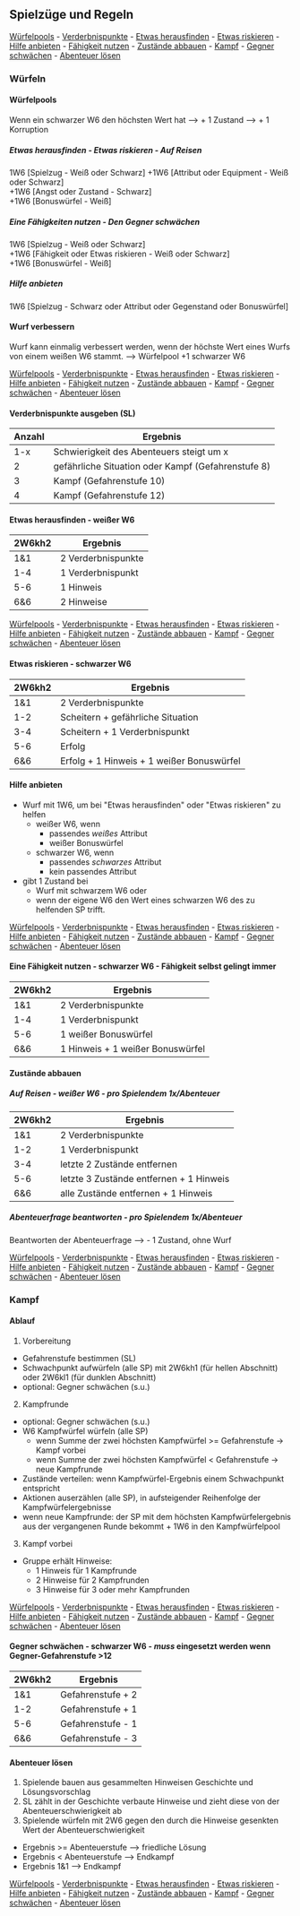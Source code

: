 ## Spielzüge und Regeln
[Würfelpools](#w%C3%BCrfelpools) - [Verderbnispunkte](#verderbnispunkte-ausgeben-sl) - [Etwas herausfinden](#etwas-herausfinden---wei%C3%9Fer-w6) - [Etwas riskieren](#etwas-riskieren---schwarzer-w6) - [Hilfe anbieten](#hilfe-anbieten-1) - [Fähigkeit nutzen](#eine-f%C3%A4higkeit-nutzen---schwarzer-w6---f%C3%A4higkeit-selbst-gelingt-immer) - [Zustände abbauen](#zust%C3%A4nde-abbauen) - [Kampf](#kampf) - [Gegner schwächen](#gegner-schw%C3%A4chen---schwarzer-w6---muss-eingesetzt-werden-wenn-gegner-gefahrenstufe-12) - [Abenteuer lösen](#abenteuer-l%C3%B6sen)
### Würfeln
#### Würfelpools
Wenn ein schwarzer W6 den höchsten Wert hat --> + 1 Zustand --> + 1 Korruption
##### Etwas herausfinden - Etwas riskieren - Auf Reisen
1W6 [Spielzug - Weiß oder Schwarz] +1W6 [Attribut oder Equipment - Weiß oder Schwarz]  
+1W6 [Angst oder Zustand - Schwarz]  
+1W6 [Bonuswürfel - Weiß]  
##### Eine Fähigkeiten nutzen - Den Gegner schwächen
1W6 [Spielzug - Weiß oder Schwarz]  
+1W6 [Fähigkeit oder Etwas riskieren - Weiß oder Schwarz]  
+1W6 [Bonuswürfel - Weiß]  
##### Hilfe anbieten
1W6 [Spielzug - Schwarz oder Attribut oder Gegenstand oder Bonuswürfel]
#### Wurf verbessern
Wurf kann einmalig verbessert werden, wenn der höchste Wert eines Wurfs von einem weißen W6 stammt. --> Würfelpool +1 schwarzer W6

[Würfelpools](#w%C3%BCrfelpools) - [Verderbnispunkte](#verderbnispunkte-ausgeben-sl) - [Etwas herausfinden](#etwas-herausfinden---wei%C3%9Fer-w6) - [Etwas riskieren](#etwas-riskieren---schwarzer-w6) - [Hilfe anbieten](#hilfe-anbieten-1) - [Fähigkeit nutzen](#eine-f%C3%A4higkeit-nutzen---schwarzer-w6---f%C3%A4higkeit-selbst-gelingt-immer) - [Zustände abbauen](#zust%C3%A4nde-abbauen) - [Kampf](#kampf) - [Gegner schwächen](#gegner-schw%C3%A4chen---schwarzer-w6---muss-eingesetzt-werden-wenn-gegner-gefahrenstufe-12) - [Abenteuer lösen](#abenteuer-l%C3%B6sen)

#### Verderbnispunkte ausgeben (SL)
| **Anzahl** | **Ergebnis**                                       |
| ---------- | -------------------------------------------------- | 
| 1-x        | Schwierigkeit des Abenteuers steigt um x           |
| 2          | gefährliche Situation oder Kampf (Gefahrenstufe 8) |
| 3          | Kampf (Gefahrenstufe 10)                           |
| 4          | Kampf (Gefahrenstufe 12)                           |

#### Etwas herausfinden - weißer W6                   
| **2W6kh2** | **Ergebnis**       |
| ---------- | ------------------ | 
| 1&1        | 2 Verderbnispunkte |
| 1-4        | 1 Verderbnispunkt  |
| 5-6        | 1 Hinweis          |
| 6&6        | 2 Hinweise         |

[Würfelpools](#w%C3%BCrfelpools) - [Verderbnispunkte](#verderbnispunkte-ausgeben-sl) - [Etwas herausfinden](#etwas-herausfinden---wei%C3%9Fer-w6) - [Etwas riskieren](#etwas-riskieren---schwarzer-w6) - [Hilfe anbieten](#hilfe-anbieten-1) - [Fähigkeit nutzen](#eine-f%C3%A4higkeit-nutzen---schwarzer-w6---f%C3%A4higkeit-selbst-gelingt-immer) - [Zustände abbauen](#zust%C3%A4nde-abbauen) - [Kampf](#kampf) - [Gegner schwächen](#gegner-schw%C3%A4chen---schwarzer-w6---muss-eingesetzt-werden-wenn-gegner-gefahrenstufe-12) - [Abenteuer lösen](#abenteuer-l%C3%B6sen)

#### Etwas riskieren - schwarzer W6
| **2W6kh2** | **Ergebnis**                      |
| ---------- | --------------------------------- | 
| 1&1        | 2 Verderbnispunkte                |
| 1-2        | Scheitern + gefährliche Situation |
| 3-4        | Scheitern + 1 Verderbnispunkt     |
| 5-6        | Erfolg                            |
| 6&6        | Erfolg + 1 Hinweis + 1 weißer Bonuswürfel |

#### Hilfe anbieten
- Wurf mit 1W6, um bei "Etwas herausfinden" oder "Etwas riskieren" zu helfen
  - weißer W6, wenn
    - passendes *weißes* Attribut
    - weißer Bonuswürfel
  - schwarzer W6, wenn
    - passendes *schwarzes* Attribut
    - kein passendes Attribut
 - gibt 1 Zustand bei
   - Wurf mit schwarzem W6 oder
   - wenn der eigene W6 den Wert eines schwarzen W6 des zu helfenden SP trifft.

[Würfelpools](#w%C3%BCrfelpools) - [Verderbnispunkte](#verderbnispunkte-ausgeben-sl) - [Etwas herausfinden](#etwas-herausfinden---wei%C3%9Fer-w6) - [Etwas riskieren](#etwas-riskieren---schwarzer-w6) - [Hilfe anbieten](#hilfe-anbieten-1) - [Fähigkeit nutzen](#eine-f%C3%A4higkeit-nutzen---schwarzer-w6---f%C3%A4higkeit-selbst-gelingt-immer) - [Zustände abbauen](#zust%C3%A4nde-abbauen) - [Kampf](#kampf) - [Gegner schwächen](#gegner-schw%C3%A4chen---schwarzer-w6---muss-eingesetzt-werden-wenn-gegner-gefahrenstufe-12) - [Abenteuer lösen](#abenteuer-l%C3%B6sen)

#### Eine Fähigkeit nutzen - schwarzer W6 - Fähigkeit selbst gelingt immer
| **2W6kh2** | **Ergebnis**                     |
| ---------- | -------------------------------- | 
| 1&1        | 2 Verderbnispunkte               |
| 1-4        | 1 Verderbnispunkt                |
| 5-6        | 1 weißer Bonuswürfel             |
| 6&6        | 1 Hinweis + 1 weißer Bonuswürfel |

#### Zustände abbauen
##### Auf Reisen - weißer W6 - pro Spielendem 1x/Abenteuer
| **2W6kh2** | **Ergebnis**                        |
| ---------- | ----------------------------------- | 
| 1&1        | 2 Verderbnispunkte                  |
| 1-2        | 1 Verderbnispunkt                   |
| 3-4        | letzte 2 Zustände entfernen         |
| 5-6        | letzte 3 Zustände entfernen + 1 Hinweis |
| 6&6        | alle Zustände entfernen + 1 Hinweis |

##### Abenteuerfrage beantworten - pro Spielendem 1x/Abenteuer
Beantworten der Abenteuerfrage --> - 1 Zustand, ohne Wurf

[Würfelpools](#w%C3%BCrfelpools) - [Verderbnispunkte](#verderbnispunkte-ausgeben-sl) - [Etwas herausfinden](#etwas-herausfinden---wei%C3%9Fer-w6) - [Etwas riskieren](#etwas-riskieren---schwarzer-w6) - [Hilfe anbieten](#hilfe-anbieten-1) - [Fähigkeit nutzen](#eine-f%C3%A4higkeit-nutzen---schwarzer-w6---f%C3%A4higkeit-selbst-gelingt-immer) - [Zustände abbauen](#zust%C3%A4nde-abbauen) - [Kampf](#kampf) - [Gegner schwächen](#gegner-schw%C3%A4chen---schwarzer-w6---muss-eingesetzt-werden-wenn-gegner-gefahrenstufe-12) - [Abenteuer lösen](#abenteuer-l%C3%B6sen)

### Kampf
#### Ablauf
1. Vorbereitung
  - Gefahrenstufe bestimmen (SL)
  - Schwachpunkt aufwürfeln (alle SP) mit 2W6kh1 (für hellen Abschnitt) oder 2W6kl1 (für dunklen Abschnitt)
  - optional: Gegner schwächen (s.u.)
2. Kampfrunde
  - optional: Gegner schwächen (s.u.)
  - W6 Kampfwürfel würfeln (alle SP)
    - wenn Summe der zwei höchsten Kampfwürfel >= Gefahrenstufe -> Kampf vorbei
    - wenn Summe der zwei höchsten Kampfwürfel < Gefahrenstufe -> neue Kampfrunde
  - Zustände verteilen: wenn Kampfwürfel-Ergebnis einem Schwachpunkt entspricht
  - Aktionen auserzählen (alle SP), in aufsteigender Reihenfolge der Kampfwürfelergebnisse
  - wenn neue Kampfrunde: der SP mit dem höchsten Kampfwürfelergebnis aus der vergangenen Runde bekommt + 1W6 in den Kampfwürfelpool
3. Kampf vorbei
  - Gruppe erhält Hinweise:
    - 1 Hinweis für 1 Kampfrunde
    - 2 Hinweise für 2 Kampfrunden
    - 3 Hinweise für 3 oder mehr Kampfrunden

[Würfelpools](#w%C3%BCrfelpools) - [Verderbnispunkte](#verderbnispunkte-ausgeben-sl) - [Etwas herausfinden](#etwas-herausfinden---wei%C3%9Fer-w6) - [Etwas riskieren](#etwas-riskieren---schwarzer-w6) - [Hilfe anbieten](#hilfe-anbieten-1) - [Fähigkeit nutzen](#eine-f%C3%A4higkeit-nutzen---schwarzer-w6---f%C3%A4higkeit-selbst-gelingt-immer) - [Zustände abbauen](#zust%C3%A4nde-abbauen) - [Kampf](#kampf) - [Gegner schwächen](#gegner-schw%C3%A4chen---schwarzer-w6---muss-eingesetzt-werden-wenn-gegner-gefahrenstufe-12) - [Abenteuer lösen](#abenteuer-l%C3%B6sen)

#### Gegner schwächen - schwarzer W6 - *muss* eingesetzt werden wenn Gegner-Gefahrenstufe >12
| **2W6kh2** | **Ergebnis**      |
| ---------- | ----------------- | 
| 1&1        | Gefahrenstufe + 2 |
| 1-2        | Gefahrenstufe + 1 |
| 5-6        | Gefahrenstufe - 1 |
| 6&6        | Gefahrenstufe - 3 |

#### Abenteuer lösen
1. Spielende bauen aus gesammelten Hinweisen Geschichte und Lösungsvorschlag
2. SL zählt in der Geschichte verbaute Hinweise und zieht diese von der Abenteuerschwierigkeit ab
3. Spielende würfeln mit 2W6 gegen den durch die Hinweise gesenkten Wert der Abenteuerschwierigkeit
  - Ergebnis >= Abenteuerstufe --> friedliche Lösung
  - Ergebnis < Abenteuerstufe --> Endkampf
  - Ergebnis 1&1 --> Endkampf

[Würfelpools](#w%C3%BCrfelpools) - [Verderbnispunkte](#verderbnispunkte-ausgeben-sl) - [Etwas herausfinden](#etwas-herausfinden---wei%C3%9Fer-w6) - [Etwas riskieren](#etwas-riskieren---schwarzer-w6) - [Hilfe anbieten](#hilfe-anbieten-1) - [Fähigkeit nutzen](#eine-f%C3%A4higkeit-nutzen---schwarzer-w6---f%C3%A4higkeit-selbst-gelingt-immer) - [Zustände abbauen](#zust%C3%A4nde-abbauen) - [Kampf](#kampf) - [Gegner schwächen](#gegner-schw%C3%A4chen---schwarzer-w6---muss-eingesetzt-werden-wenn-gegner-gefahrenstufe-12) - [Abenteuer lösen](#abenteuer-l%C3%B6sen)
